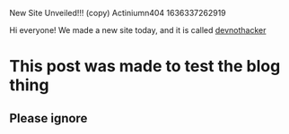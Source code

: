 New Site Unveiled!!! (copy)
Actiniumn404
1636337262919

Hi everyone!
We made a new site today, and it is called [devnothacker](https://devnothacker.andrewchen51.repl.co)

# This post was made to test the blog thing
## Please ignore 